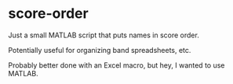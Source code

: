 # score-order

Just a small MATLAB script that puts names in score order.

Potentially useful for organizing band spreadsheets, etc.

Probably better done with an Excel macro, but hey, I wanted to use MATLAB.